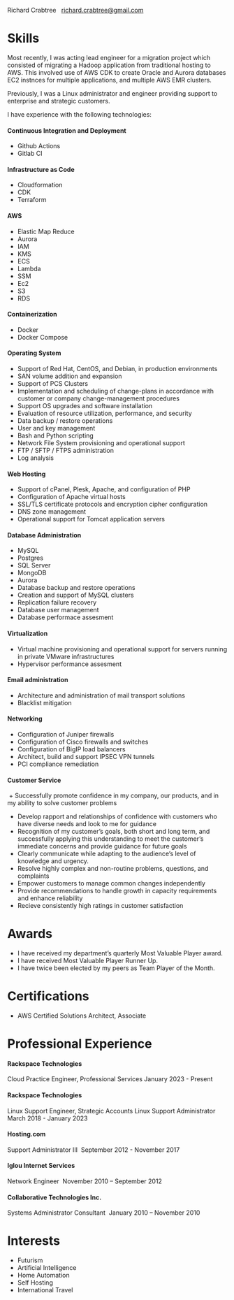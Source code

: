Richard Crabtree  
richard.crabtree@gmail.com 

# Skills

Most recently, I was acting lead engineer for a migration project which consisted of migrating a Hadoop application from traditional hosting to AWS. This involved use of AWS CDK to create Oracle and Aurora databases EC2 instnces for multiple applications, and multiple AWS EMR clusters.

Previously, I was a Linux administrator and engineer providing support to enterprise and strategic customers.

I have experience with the following technologies:

#### Continuous Integration and Deployment
+ Github Actions
+ Gitlab CI

#### Infrastructure as Code
+ Cloudformation
+ CDK
+ Terraform

#### AWS
+ Elastic Map Reduce
+ Aurora
+ IAM
+ KMS
+ ECS
+ Lambda
+ SSM
+ Ec2
+ S3
+ RDS

#### Containerization
+ Docker
+ Docker Compose

#### Operating System
+ Support of Red Hat, CentOS, and Debian, in production environments
+ SAN volume addition and expansion
+ Support of PCS Clusters
+ Implementation and scheduling of change-plans in accordance with customer or company change-management procedures
+ Support OS upgrades and software installation
+ Evaluation of resource utilization, performance, and security
+ Data backup / restore operations 
+ User and key management
+ Bash and Python scripting
+ Network File System provisioning and operational support
+ FTP / SFTP / FTPS administration
+ Log analysis

#### Web Hosting
+ Support of cPanel, Plesk, Apache, and configuration of PHP
+ Configuration of Apache virtual hosts
+ SSL/TLS certificate protocols and encryption cipher configuration
+ DNS zone management
+ Operational support for Tomcat application servers

#### Database Administration
+ MySQL
+ Postgres
+ SQL Server
+ MongoDB
+ Aurora
+ Database backup and restore operations
+ Creation and support of MySQL clusters
+ Replication failure recovery
+ Database user management
+ Database performace assesment

#### Virtualization
+ Virtual machine provisioning and operational support for servers running in private VMware infrastructures
+ Hypervisor performance assesment 

#### Email administration
+ Architecture and administration of mail transport solutions
+ Blacklist mitigation

#### Networking
+ Configuration of Juniper firewalls
+ Configuration of Cisco firewalls and switches
+ Configuration of BigIP load balancers
+ Architect, build and support IPSEC VPN tunnels
+ PCI compliance remediation

#### Customer Service
 + Successfully promote confidence in my company, our products, and in my ability to solve customer problems
 + Develop rapport and relationships of confidence with customers who have diverse needs and look to me for guidance
 + Recognition of my customer’s goals, both short and long term, and successfully applying this understanding to meet the customer’s immediate concerns and provide guidance for future goals
+ Clearly communicate while adapting to the audience’s level of knowledge and urgency.
+ Resolve highly complex and non-routine problems, questions, and complaints 
+ Empower customers to manage common changes independently
+ Provide recommendations to handle growth in capacity requirements and enhance reliability
+ Recieve consistently high ratings in customer satisfaction

# Awards
+ I have received my department’s quarterly Most Valuable Player award. 
+ I have received Most Valuable Player Runner Up. 
+ I have twice been elected by my peers as Team Player of the Month. 

# Certifications
+ AWS Certified Solutions Architect, Associate

# Professional Experience  

#### Rackspace Technologies
Cloud Practice Engineer, Professional Services
January 2023 - Present

#### Rackspace Technologies
Linux Support Engineer, Strategic Accounts
Linux Support Administrator
March 2018 - January 2023

#### Hosting.com
Support Administrator III 
September 2012 - November 2017 

#### Iglou Internet Services
Network Engineer 
November 2010 – September 2012 

#### Collaborative Technologies Inc.
Systems Administrator Consultant 
January 2010 – November 2010 

# Interests  
+ Futurism
+ Artificial Intelligence
+ Home Automation 
+ Self Hosting
+ International Travel
